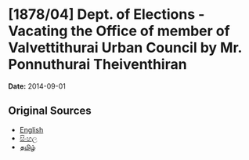 # [1878/04] Dept. of Elections - Vacating the Office of member of Valvettithurai Urban Council by Mr. Ponnuthurai Theiventhiran

**Date:** 2014-09-01

## Original Sources

- [English](https://documents.gov.lk/view/extra-gazettes/2014/9/1878-04_E.pdf)
- [සිංහල](https://documents.gov.lk/view/extra-gazettes/2014/9/1878-04_S.pdf)
- [தமிழ்](https://documents.gov.lk/view/extra-gazettes/2014/9/1878-04_T.pdf)
